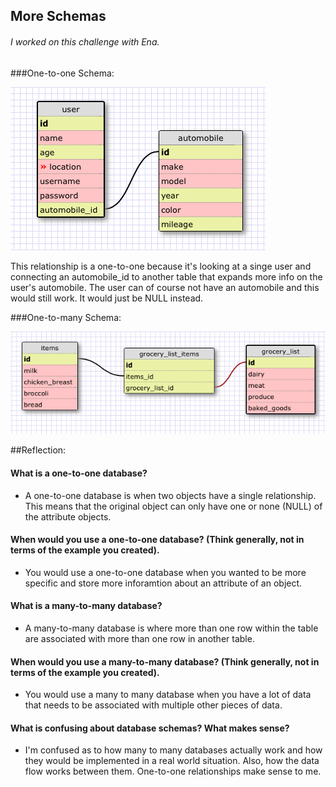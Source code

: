 ## More Schemas

###### I worked on this challenge with Ena.

###One-to-one Schema:

![one-to-one_schema](imgs/one-to-one.png)

This relationship is a one-to-one because it's looking at a singe user and connecting an automobile_id to another table that expands more info on the user's automobile. The user can of course not have an automobile and this would still work. It would just be NULL instead.


###One-to-many Schema:

![one-to-many_schema](imgs/grocery-list.png)


##Reflection:

#### What is a one-to-one database?

  - A one-to-one database is when two objects have a single relationship. This means that the original object can only have one or none (NULL) of the attribute objects.

#### When would you use a one-to-one database? (Think generally, not in terms of the example you created).

  - You would use a one-to-one database when you wanted to be more specific and store more inforamtion about an attribute of an object.

#### What is a many-to-many database?

  - A many-to-many database is where more than one row within the table are associated with more than one row in another table.


#### When would you use a many-to-many database? (Think generally, not in terms of the example you created).

  - You would use a many to many database when you have a lot of data that needs to be associated with multiple other pieces of data.

#### What is confusing about database schemas? What makes sense?

  - I'm confused as to how many to many databases actually work and how they would be implemented in a real world situation. Also, how the data flow works between them. One-to-one relationships make sense to me.